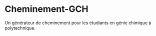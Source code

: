 # Cheminement-GCH
Un générateur de cheminement pour les étudiants en génie chimique à polytechnique.
